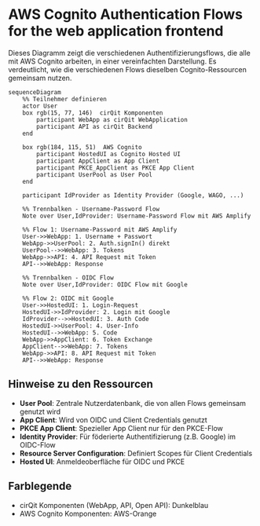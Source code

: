 # AWS Cognito Authentication Flows for the web application frontend

Dieses Diagramm zeigt die verschiedenen Authentifizierungsflows, die alle mit AWS Cognito arbeiten, in einer vereinfachten Darstellung. Es verdeutlicht, wie die verschiedenen Flows dieselben Cognito-Ressourcen gemeinsam nutzen.

```mermaid
sequenceDiagram
    %% Teilnehmer definieren
    actor User
    box rgb(15, 77, 146)  cirQit Komponenten
        participant WebApp as cirQit WebApplication
        participant API as cirQit Backend
    end
    
    box rgb(184, 115, 51)  AWS Cognito 
        participant HostedUI as Cognito Hosted UI
        participant AppClient as App Client
        participant PKCE_AppClient as PKCE App Client
        participant UserPool as User Pool
    end
    
    participant IdProvider as Identity Provider (Google, WAGO, ...)

    %% Trennbalken - Username-Password Flow
    Note over User,IdProvider: Username-Password Flow mit AWS Amplify
    
    %% Flow 1: Username-Password mit AWS Amplify
    User->>WebApp: 1. Username + Passwort
    WebApp->>UserPool: 2. Auth.signIn() direkt
    UserPool-->>WebApp: 3. Tokens
    WebApp->>API: 4. API Request mit Token
    API-->>WebApp: Response
    
    %% Trennbalken - OIDC Flow
    Note over User,IdProvider: OIDC Flow mit Google
    
    %% Flow 2: OIDC mit Google
    User->>HostedUI: 1. Login-Request
    HostedUI->>IdProvider: 2. Login mit Google
    IdProvider-->>HostedUI: 3. Auth Code
    HostedUI->>UserPool: 4. User-Info
    HostedUI-->>WebApp: 5. Code
    WebApp->>AppClient: 6. Token Exchange
    AppClient-->>WebApp: 7. Tokens
    WebApp->>API: 8. API Request mit Token
    API-->>WebApp: Response

```

## Hinweise zu den Ressourcen

- **User Pool**: Zentrale Nutzerdatenbank, die von allen Flows gemeinsam genutzt wird
- **App Client**: Wird von OIDC und Client Credentials genutzt
- **PKCE App Client**: Spezieller App Client nur für den PKCE-Flow
- **Identity Provider**: Für föderierte Authentifizierung (z.B. Google) im OIDC-Flow
- **Resource Server Configuration**: Definiert Scopes für Client Credentials
- **Hosted UI**: Anmeldeoberfläche für OIDC und PKCE

## Farblegende

- cirQit Komponenten (WebApp, API, Open API): Dunkelblau
- AWS Cognito Komponenten: AWS-Orange
